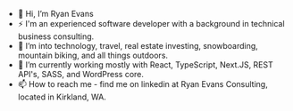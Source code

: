 - 👋 Hi, I’m Ryan Evans
- ⚡  I'm an experienced software developer with a background in technical business consulting.
- 👀 I’m into technology, travel, real estate investing, snowboarding, mountain biking, and all things outdoors. 
- 🌱 I’m currently working mostly with React, TypeScript, Next.JS, REST API's, SASS, and WordPress core.
- 📫 How to reach me - find me on linkedin at Ryan Evans Consulting, located in Kirkland, WA.

<!---
ryanevans253/ryanevans253 is a ✨ special ✨ repository because its `README.md` (this file) appears on your GitHub profile.
You can click the Preview link to take a look at your changes.
--->
